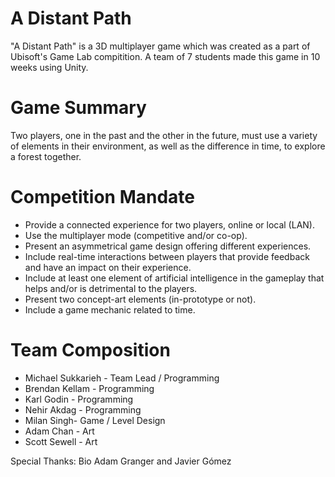 # A Distant Path

"A Distant Path" is a 3D multiplayer game which was created as a part of Ubisoft's Game Lab compitition. A team of 7 students made this game in 10 weeks using Unity.

# Game Summary

Two players, one in the past and the other in the future, must use a variety of elements in their environment, as well as the difference in time, to explore a forest together.

# Competition Mandate

- Provide a connected experience for two players, online or local (LAN).
- Use the multiplayer mode (competitive and/or co-op).
- Present an asymmetrical game design offering different experiences.
- Include real-time interactions between players that provide feedback and have an impact on their experience.
- Include at least one element of artificial intelligence in the gameplay that helps and/or is detrimental to the players.
- Present two concept-art elements (in-prototype or not).
- Include a game mechanic related to time.

# Team Composition
- Michael Sukkarieh -  Team Lead / Programming
- Brendan Kellam - Programming
- Karl Godin - Programming
- Nehir Akdag - Programming
- Milan Singh- Game / Level Design
- Adam Chan - Art 
- Scott Sewell - Art 

Special Thanks:
Bio Adam Granger and Javier Gómez 
